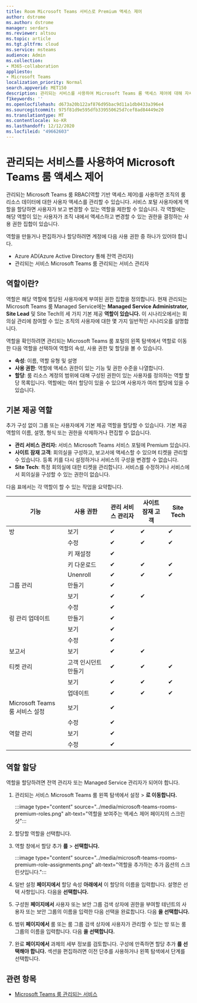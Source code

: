 ```yaml
---
title: Room Microsoft Teams 서비스로 Premium 액세스 제어
author: dstrome
ms.author: dstrome
manager: serdars
ms.reviewer: altsou
ms.topic: article
ms.tgt.pltfrm: cloud
ms.service: msteams
audience: Admin
ms.collection:
- M365-collaboration
appliesto:
- Microsoft Teams
localization_priority: Normal
search.appverid: MET150
description: 관리되는 서비스를 사용하여 Microsoft Teams 룸 액세스 제어에 대해 자세히 알아보습니다.
f1keywords: ''
ms.openlocfilehash: d673a20b122af876d95bac9d11a1db0433a396e4
ms.sourcegitcommit: 975f81d9e595dfb339550625d7cef8ad84449e20
ms.translationtype: MT
ms.contentlocale: ko-KR
ms.lasthandoff: 12/12/2020
ms.locfileid: "49662603"
---
```

# <a name="role-based-access-control-with-the-microsoft-teams-rooms-managed-service"></a>관리되는 서비스를 사용하여 Microsoft Teams 룸 액세스 제어

관리되는 Microsoft Teams 룸 RBAC(역할 기반 액세스 제어)를 사용하면 조직의 룸 리소스 데이터에 대한 사용자 액세스를 관리할 수 있습니다. 서비스 포털 사용자에게 역할을 할당하면 사용자가 보고 변경할 수 있는 역할을 제한할 수 있습니다. 각 역할에는 해당 역할이 있는 사용자가 조직 내에서 액세스하고 변경할 수 있는 권한을 결정하는 사용 권한 집합이 있습니다.

역할을 만들거나 편집하거나 할당하려면 계정에 다음 사용 권한 중 하나가 있어야 합니다.

- Azure AD(Azure Active Directory 통해 전역 관리자)
- 관리되는 서비스 Microsoft Teams 룸 관리되는 서비스 관리자

## <a name="what-is-a-role"></a>역할이란?

역할은 해당 역할에 할당된 사용자에게 부여된 권한 집합을 정의합니다. 현재 관리되는 Microsoft Teams 룸 Managed Service에는 **Managed Service Administrator,** **Site Lead** 및 Site Tech의 세 가지 기본 제공 **역할이 있습니다.** 이 시나리오에서는 회의실 관리에 참여할 수 있는 조직의 사용자에 대한 몇 가지 일반적인 시나리오를 설명합니다.

역할을 확인하려면 관리되는 Microsoft Teams 룸 포털의 왼쪽 탐색에서 역할로 이동한 다음 역할을 선택하여 역할의 속성, 사용 권한 및 할당을 볼 수 있습니다.   

- **속성**: 이름, 역할 유형 및 설명
- **사용 권한**: 역할에 액세스 권한이 있는 기능 및 권한 수준을 나열합니다.
- **할당**: 룸 리소스 계정의 범위에 대해 구성된 권한이 있는 사용자를 정의하는 역할 할당 목록입니다. 역할에는 여러 할당이 있을 수 있으며 사용자가 여러 할당에 있을 수 있습니다.

## <a name="built-in-roles"></a>기본 제공 역할

추가 구성 없이 그룹 또는 사용자에게 기본 제공 역할을 할당할 수 있습니다. 기본 제공 역할의 이름, 설명, 형식 또는 권한을 삭제하거나 편집할 수 없습니다.

- **관리 서비스 관리자:** 서비스 Microsoft Teams 서비스 포털에 Premium 있습니다.
- **사이트 잠재 고객**: 회의실을 구성하고, 보고서에 액세스할 수 있으며 티켓을 관리할 수 있습니다. 등록 키를 다시 설정하거나 서비스의 구성을 변경할 수 없습니다.  
- **Site Tech**: 특정 회의실에 대한 티켓을 관리합니다. 서비스를 수정하거나 서비스에서 회의실을 구성할 수 있는 권한이 없습니다.

다음 표에서는 각 역할이 할 수 있는 작업을 요약합니다.

|기능 |사용 권한 |관리 서비스 관리자  |사이트 잠재 고객  |Site Tech  |
|---------|---------|---------|---------|---------|
|방     |보기        |&#10004;           |&#10004;           |&#10004;  |
|    |수정         |&#10004;           |&#10004;           |&#10004; |
|    |키 재설정         |&#10004;           |         ||
|    |키 다운로드         |&#10004;           |&#10004;          |&#10004; |
|    |Unenroll         |&#10004;           |&#10004;           |&#10004; |
|그룹 관리   |만들기         |&#10004;           |           ||
|    |보기       |&#10004;          |&#10004;           ||
|    |수정         |&#10004;           |           ||
|링 관리 업데이트    |만들기         |&#10004;           |           ||
|    |보기         |&#10004;           |           ||
|    |수정         |&#10004;           |           ||
|보고서   |보기        |&#10004;           |&#10004;           ||
|티켓 관리   |고객 인시던트 만들기         |&#10004;           |&#10004;           |&#10004;  |
|    |보기         |&#10004;           |&#10004;           |&#10004;  |
|    |업데이트         |&#10004;           |&#10004;           |&#10004;  |
|Microsoft Teams 룸 서비스 설정    |보기         |&#10004;           |         ||
|    |수정        |&#10004;           |         ||
|역할 관리    |보기         |&#10004;           |         ||
|    |수정         |&#10004;           |         ||

## <a name="assign-a-role"></a>역할 할당

역할을 할당하려면 전역 관리자 또는 Managed Service 관리자가 되어야 합니다.

1. 관리되는 서비스 Microsoft Teams 룸 왼쪽 탐색에서 설정   >  **로 이동합니다.**

    :::image type="content" source="../media/microsoft-teams-rooms-premium-roles.png" alt-text="역할을 보여주는 액세스 제어 페이지의 스크린샷":::

2. 할당할 역할을 선택합니다.
3. 역할 창에서 할당 추가 **를**  >  **선택합니다.**

    :::image type="content" source="../media/microsoft-teams-rooms-premium-role-assignments.png" alt-text="역할을 추가하는 추가 옵션의 스크린샷입니다.":::

4. 일반 설정 **페이지에서** 할당 속성 **아래에서** 이 할당의 이름을 입력합니다. 설명은 선택 사항입니다. 다음을 **선택합니다.**
5. 구성원 **페이지에서** 사용자 또는  보안 그룹 검색 상자에 권한을 부여할 테넌트의 사용자 또는 보안 그룹의 이름을 입력한 다음 선택을 완료합니다. 다음 **을 선택합니다.** 
6. 범위 **페이지에서** 룸 또는  룸 그룹 검색 상자에 사용자가 관리할 수 있는 방 또는 룸 그룹의 이름을 입력합니다. 다음 **을 선택합니다.**
7. 완료 **페이지에서** 과제의 세부 정보를 검토합니다. 구성에 만족하면 할당 추가 **를 선택해야 합니다.** 섹션을 편집하려면 이전 단추를  사용하거나 왼쪽 탐색에서 단계를 선택합니다.  

## <a name="related-topics"></a>관련 항목

- [Microsoft Teams 룸 관리되는 서비스](microsoft-teams-rooms-premium.md)
